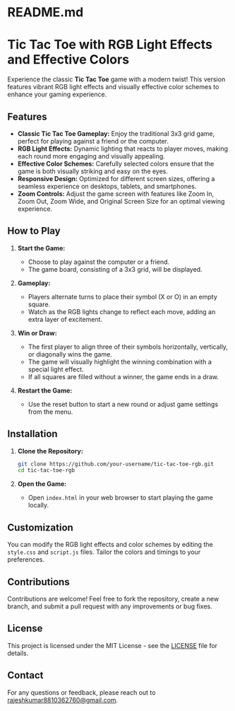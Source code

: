 # README.md

# Tic Tac Toe with RGB Light Effects and Effective Colors

Experience the classic **Tic Tac Toe** game with a modern twist! This version features vibrant RGB light effects and visually effective color schemes to enhance your gaming experience.

## Features

- **Classic Tic Tac Toe Gameplay:** Enjoy the traditional 3x3 grid game, perfect for playing against a friend or the computer.
- **RGB Light Effects:** Dynamic lighting that reacts to player moves, making each round more engaging and visually appealing.
- **Effective Color Schemes:** Carefully selected colors ensure that the game is both visually striking and easy on the eyes.
- **Responsive Design:** Optimized for different screen sizes, offering a seamless experience on desktops, tablets, and smartphones.
- **Zoom Controls:** Adjust the game screen with features like Zoom In, Zoom Out, Zoom Wide, and Original Screen Size for an optimal viewing experience.

## How to Play

1. **Start the Game:**
   - Choose to play against the computer or a friend.
   - The game board, consisting of a 3x3 grid, will be displayed.

2. **Gameplay:**
   - Players alternate turns to place their symbol (X or O) in an empty square.
   - Watch as the RGB lights change to reflect each move, adding an extra layer of excitement.

3. **Win or Draw:**
   - The first player to align three of their symbols horizontally, vertically, or diagonally wins the game.
   - The game will visually highlight the winning combination with a special light effect.
   - If all squares are filled without a winner, the game ends in a draw.

4. **Restart the Game:**
   - Use the reset button to start a new round or adjust game settings from the menu.

## Installation

1. **Clone the Repository:**
   ```bash
   git clone https://github.com/your-username/tic-tac-toe-rgb.git
   cd tic-tac-toe-rgb
   ```

2. **Open the Game:**
   - Open `index.html` in your web browser to start playing the game locally.

## Customization

You can modify the RGB light effects and color schemes by editing the `style.css` and `script.js` files. Tailor the colors and timings to your preferences.

## Contributions

Contributions are welcome! Feel free to fork the repository, create a new branch, and submit a pull request with any improvements or bug fixes.

## License

This project is licensed under the MIT License - see the [LICENSE](LICENSE) file for details.

## Contact

For any questions or feedback, please reach out to [rajeshkumar8810362760@gmail.com](rajeshkumar8810362760@gmail.com).
